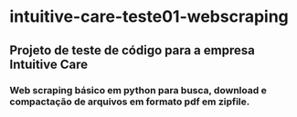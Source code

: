 # intuitive-care-teste01-webscraping

## Projeto de teste de código para a empresa Intuitive Care
### Web scraping básico em python para busca, download e compactação de arquivos em formato pdf em zipfile.